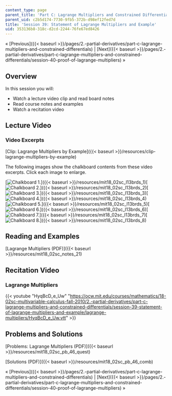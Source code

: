 ```yaml
---
content_type: page
parent_title: 'Part C: Lagrange Multipliers and Constrained Differentials'
parent_uid: c2b5d174-7730-9fb5-372b-d98ef12fed7d
title: 'Session 39: Statement of Lagrange Multipliers and Example'
uid: 353136b8-318c-d2cd-2244-76fe67ed8426
---
```


« [Previous]({{< baseurl >}}/pages/2.-partial-derivatives/part-c-lagrange-multipliers-and-constrained-differentials) | [Next]({{< baseurl >}}/pages/2.-partial-derivatives/part-c-lagrange-multipliers-and-constrained-differentials/session-40-proof-of-lagrange-multipliers) »

Overview
--------

In this session you will:

*   Watch a lecture video clip and read board notes
*   Read course notes and examples
*   Watch a recitation video

Lecture Video
-------------

### Video Excerpts

[Clip: Lagrange Multipliers by Example]({{< baseurl >}}/resources/clip-lagrange-multipliers-by-example)

The following images show the chalkboard contents from these video excerpts. Click each image to enlarge.

[![Chalkboard 1.](BASEURL_PLACEHOLDER/resources/mit18_02sc_l13brds_1a)]({{< baseurl >}}/resources/mit18_02sc_l13brds_1)[![Chalkboard 2.](BASEURL_PLACEHOLDER/resources/mit18_02sc_l13brds_2a)]({{< baseurl >}}/resources/mit18_02sc_l13brds_2)[![Chalkboard 3.](BASEURL_PLACEHOLDER/resources/mit18_02sc_l13brds_3a)]({{< baseurl >}}/resources/mit18_02sc_l13brds_3)[![Chalkboard 4.](BASEURL_PLACEHOLDER/resources/mit18_02sc_l13brds_4a)]({{< baseurl >}}/resources/mit18_02sc_l13brds_4)  
[![Chalkboard 5.](BASEURL_PLACEHOLDER/resources/mit18_02sc_l13brds_5a)]({{< baseurl >}}/resources/mit18_02sc_l13brds_5)[![Chalkboard 6.](BASEURL_PLACEHOLDER/resources/mit18_02sc_l13brds_6a)]({{< baseurl >}}/resources/mit18_02sc_l13brds_6)[![Chalkboard 7.](BASEURL_PLACEHOLDER/resources/mit18_02sc_l13brds_7a)]({{< baseurl >}}/resources/mit18_02sc_l13brds_7)[![Chalkboard 8.](BASEURL_PLACEHOLDER/resources/mit18_02sc_l13brds_8a)]({{< baseurl >}}/resources/mit18_02sc_l13brds_8)

Reading and Examples
--------------------

[Lagrange Multipliers (PDF)]({{< baseurl >}}/resources/mit18_02sc_notes_21)

Recitation Video
----------------

### Lagrange Multipliers

{{< youtube "HyqBcD_e_Uw" "https://ocw.mit.edu/courses/mathematics/18-02sc-multivariable-calculus-fall-2010/2.-partial-derivatives/part-c-lagrange-multipliers-and-constrained-differentials/session-39-statement-of-lagrange-multipliers-and-example/lagrange-multipliers/HyqBcD_e_Uw.vtt" >}}

Problems and Solutions
----------------------

[Problems: Lagrange Multipliers (PDF)]({{< baseurl >}}/resources/mit18_02sc_pb_46_quest)

[Solutions (PDF)]({{< baseurl >}}/resources/mit18_02sc_pb_46_comb)

« [Previous]({{< baseurl >}}/pages/2.-partial-derivatives/part-c-lagrange-multipliers-and-constrained-differentials) | [Next]({{< baseurl >}}/pages/2.-partial-derivatives/part-c-lagrange-multipliers-and-constrained-differentials/session-40-proof-of-lagrange-multipliers) »